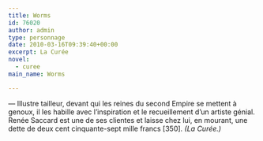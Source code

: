 ```yaml
---
title: Worms
id: 76020
author: admin
type: personnage
date: 2010-03-16T09:39:40+00:00
excerpt: La Curée
novel:
  - curee
main_name: Worms

---
```

— Illustre tailleur, devant qui les reines du second Empire se mettent à genoux, il les habille avec l&rsquo;inspiration et le recueillement d&rsquo;un artiste génial. Renée Saccard est une de ses clientes et laisse chez lui, en mourant, une dette de deux cent cinquante-sept mille francs [350]. _(La Curée.)_